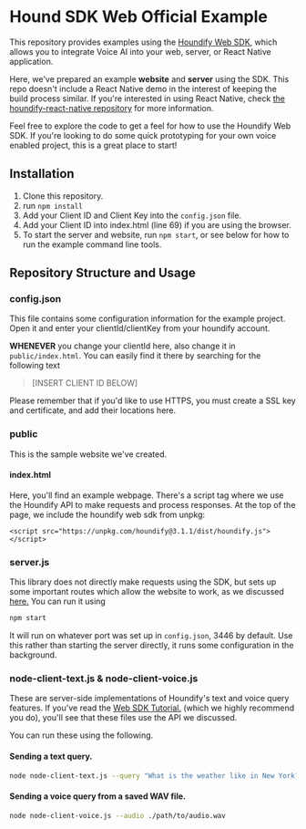 # Hound SDK Web Official Example

This repository provides examples using the [Houndify Web SDK](https://npmjs.com/package/houndify), which allows you to integrate Voice AI into your web, server, or React Native application.

Here, we've prepared an example **website** and **server** using the SDK. This repo doesn't include a React Native demo in the interest of keeping the build process similar. If you're interested in using React Native, check [the houndify-react-native repository](https://npmjs.com/package/houndify-react-native) for more information.

Feel free to explore the code to get a feel for how to use the Houndify Web SDK. If you're looking to do some quick prototyping for your own voice enabled project, this is a great place to start!

## Installation

1. Clone this repository.
2. run `npm install`
3. Add your Client ID and Client Key into the `config.json` file.
4. Add your Client ID into index.html (line 69) if you are using the browser.
5. To start the server and website, run `npm start`, or see below for how to run the example command line tools.

## Repository Structure and Usage

### config.json

This file contains some configuration information for the example project. Open it and enter your clientId/clientKey from your houndify account.

**WHENEVER** you change your clientId here, also change it in `public/index.html`. You can easily find it there by searching for the following text

> [INSERT CLIENT ID BELOW]

Please remember that if you'd like to use HTTPS, you must create a SSL key and certificate, and add their locations here.

### public

This is the sample website we've created.


#### index.html
Here, you'll find an example webpage. There's a script tag where we use the Houndify API to make requests and process responses. At the top of the page, we include the houndify web sdk from unpkg:

```
<script src="https://unpkg.com/houndify@3.1.1/dist/houndify.js"></script>
```


### server.js

This library does not directly make requests using the SDK, but sets up some important routes which allow the website to work, as we discussed [here.](https://npmjs.com/package/houndify) You can run it using

```bash
npm start
```

It will run on whatever port was set up in `config.json`, 3446 by default. Use this rather than starting the server directly, it runs some configuration in the background.

### node-client-text.js & node-client-voice.js

These are server-side implementations of Houndify's text and voice query features. If you've read the [Web SDK Tutorial.](https://npmjs.com/package/houndify) (which we highly recommend you do), you'll see that these files use the API we discussed.

You can run these using the following.

#### Sending a text query.

```bash
node node-client-text.js --query "What is the weather like in New York?"
```

#### Sending a voice query from a saved WAV file.

```bash
node node-client-voice.js --audio ./path/to/audio.wav
```
